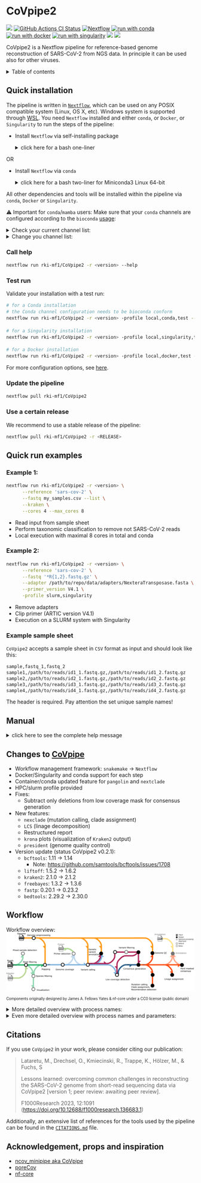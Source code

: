 # CoVpipe2

![](https://img.shields.io/github/v/release/rki-mf1/CoVpipe2)
[![GitHub Actions CI Status](https://github.com/rki-mf1/CoVpipe2/actions/workflows/pytest_workflows.yml/badge.svg)](https://github.com/rki-mf1/CoVpipe2/actions/workflows/pytest_workflows.yml)
[![Nextflow](https://img.shields.io/badge/nextflow%20DSL2-%E2%89%A522.10.1-23aa62.svg)](https://www.nextflow.io/)
[![run with conda](https://img.shields.io/badge/run%20with-conda-3EB049?labelColor=000000&logo=anaconda)](https://docs.conda.io/en/latest/)
[![run with docker](https://img.shields.io/badge/run%20with-docker-0db7ed?labelColor=000000&logo=docker)](https://www.docker.com/)
[![run with singularity](https://img.shields.io/badge/run%20with-singularity-1d355c.svg?labelColor=000000)](https://sylabs.io/docs/)
![](https://img.shields.io/badge/licence-GPL--3.0-lightgrey.svg)
[![](https://img.shields.io/badge/awaiting%20peer%20review-F1000Research-ef8336.svg)](https://doi.org/10.12688/f1000research.136683.1)

CoVpipe2 is a Nextflow pipeline for reference-based genome reconstruction of SARS-CoV-2 from NGS data. In principle it can be used also for other viruses.

<details><summary>Table of contents</summary>

- [CoVpipe2](#covpipe2)
  - [Quick installation](#quick-installation)
    - [Call help](#call-help)
    - [Test run](#test-run)
    - [Update the pipeline](#update-the-pipeline)
    - [Use a certain release](#use-a-certain-release)
  - [Quick run examples](#quick-run-examples)
    - [Example 1:](#example-1)
    - [Example 2:](#example-2)
    - [Example sample sheet](#example-sample-sheet)
  - [Manual](#manual)
  - [Changes to CoVpipe](#changes-to-covpipe)
  - [Workflow](#workflow)
  - [Citations](#citations)
  - [Acknowledgement, props and inspiration](#acknowledgement-props-and-inspiration)

</details>

## Quick installation

The pipeline is written in [`Nextflow`](https://nf-co.re/usage/installation), which can be used on any POSIX compatible system (Linux, OS X, etc). Windows system is supported through [WSL](https://en.wikipedia.org/wiki/Windows_Subsystem_for_Linux). You need `Nextflow` installed and either `conda`, or `Docker`, or `Singularity` to run the steps of the pipeline:

- Install  `Nextflow` via self-installing package
    <details><summary>click here for a bash one-liner </summary>

    ```bash
    wget -qO- https://get.nextflow.io | bash
    # In the case you don’t have wget
    # curl -s https://get.nextflow.io | bash
    ```

    </details>

OR

- Install `Nextflow` via `conda`
    <details><summary>click here for a bash two-liner for Miniconda3 Linux 64-bit</summary>

    ```bash
    wget https://repo.anaconda.com/miniconda/Miniconda3-latest-Linux-x86_64.sh
    bash Miniconda3-latest-Linux-x86_64.sh
    conda create -n nextflow -c bioconda nextflow
    conda active nextflow
    ```

    </details>

All other dependencies and tools will be installed within the pipeline via `conda`, `Docker` or `Singularity`.

:warning: Important for `conda`/`mamba` users: Make sure that your `conda` channels are configured according to the `bioconda` [usage](https://bioconda.github.io/#usage):

  <details><summary>Check your current channel list:</summary>
    
  ```bash
  conda config --show channels
  ```
  
  </details>

  <details><summary>Change you channel list:</summary>
  
  ```bash
  conda config --add channels defaults
  conda config --add channels bioconda
  conda config --add channels conda-forge
  conda config --set channel_priority strict
  ```

  Please, check `bioconda` [usage](https://bioconda.github.io/#usage) for the latest configuration!

  </details>

### Call help

```bash
nextflow run rki-mf1/CoVpipe2 -r <version> --help
```

### Test run

Validate your installation with a test run:

```bash
# for a Conda installation
# the Conda channel configuration needs to be bioconda conform
nextflow run rki-mf1/CoVpipe2 -r <version> -profile local,conda,test --cores 4 --max_cores 8

# for a Singularity installation
nextflow run rki-mf1/CoVpipe2 -r <version> -profile local,singularity,test --cores 4 --max_cores 8

# for a Docker installation
nextflow run rki-mf1/CoVpipe2 -r <version> -profile local,docker,test --cores 4 --max_cores 8
```

For more configuration options, see [here](#manual).

### Update the pipeline

```bash
nextflow pull rki-mf1/CoVpipe2
```

### Use a certain release

We recommend to use a stable release of the pipeline:

```bash
nextflow pull rki-mf1/CoVpipe2 -r <RELEASE>
```

## Quick run examples

### Example 1:
```bash
nextflow run rki-mf1/CoVpipe2 -r <version> \
      --reference 'sars-cov-2' \
      --fastq my_samples.csv --list \
      --kraken \
      --cores 4 --max_cores 8
```
- Read input from sample sheet
- Perform taxonomic classification to remove not SARS-CoV-2 reads
- Local execution with maximal 8 cores in total and conda

### Example 2:
```bash
nextflow run rki-mf1/CoVpipe2 -r <version> \
      --reference 'sars-cov-2' \
      --fastq '*R{1,2}.fastq.gz' \
      --adapter /path/to/repo/data/adapters/NexteraTransposase.fasta \
      --primer_version V4.1 \
      -profile slurm,singularity
```

- Remove adapters
- Clip primer (ARTIC version V4.1)
- Execution on a SLURM system with Singularity

### Example sample sheet

`CoVpipe2` accepts a sample sheet in `CSV` format as input and should look like this:

```
sample,fastq_1,fastq_2
sample1,/path/to/reads/id1_1.fastq.gz,/path/to/reads/id1_2.fastq.gz
sample2,/path/to/reads/id2_1.fastq.gz,/path/to/reads/id2_2.fastq.gz
sample3,/path/to/reads/id3_1.fastq.gz,/path/to/reads/id3_2.fastq.gz
sample4,/path/to/reads/id4_1.fastq.gz,/path/to/reads/id4_2.fastq.gz
```

The header is required. Pay attention the set unique sample names!

## Manual

<details><summary>click here to see the complete help message</summary>

```
Robert Koch Institute, MF1 Bioinformatics

    Workflow: CoVpipe2

    Usage examples:
    nextflow run CoVpipe2.nf --fastq '*R{1,2}.fastq.gz' --cores 4 --max_cores 8
    or
    nextflow run rki-mf1/CoVpipe2 -r <version> --fastq '*R{1,2}.fastq.gz' --ref_genome ref.fasta --cores 4 --max_cores 8

    Reference, required:
    --reference              Currently supported: 'sars-cov-2' (MN908947.3) [default: sars-cov-2]
    OR
    --ref_genome             Reference FASTA file.
    --ref_annotation         Reference GFF file.

    Illumina read data, required:
    --fastq                  e.g.: 'sample{1,2}.fastq' or '*.fastq.gz' or '*/*.fastq.gz'

    Optional input settings:
    --list                   This flag activates csv input for --fastq [default: false]
                                 style and header of the csv is: sample,fastq_1,fastq_2
    --mode                   Switch between 'paired'- and 'single'-end FASTQ; 'single' is experimental [default: paired]
    --run_id                 Run ID [default: ]

    Adapter clipping:
     --adapter               Define the path of a FASTA file containing the adapter sequences to be clipped. [default: false]

    Trimming and QC:
    --fastp_additional_parameters      Additional parameters for fastp [default: --qualified_quality_phred 20 --length_required 50]
                                           For shorter/longer amplicon length than 156 nt, adjust --length_required
    
    Taxonomic read filter:
    --kraken                 Activate taxonomic read filtering to exclude reads not classified with specific taxonomic ID (see --taxid) [default: false]
                                 A pre-processed kraken2 database will be automatically downloaded from 
                                 https://zenodo.org/record/3854856 and stored locally.
    --kraken_db_custom       Path to a custom Kraken2 database. [default: ]
    --taxid                  Taxonomic ID used together with the kraken2 database for read filtering [default: 2697049]

    Linage detection on read level with LCS:
    Uses this fork https://github.com/rki-mf1/LCS of https://github.com/rvalieris/LCS
    --read_linage            Linage detection on read level [default: false]
    --lcs_ucsc_version       Create marker table based on a specific UCSC SARS-CoV-2 tree (e.g. '2022-05-01'). Use 'predefined' 
                                 to use the marker table from the repo (most probably not up-to-date) [default: predefined]
                                 See https://hgdownload.soe.ucsc.edu/goldenPath/wuhCor1/UShER_SARS-CoV-2 for available trees.
    --lcs_ucsc_predefined    If '--lcs_ucsc_version 'predefined'', select pre-calculated UCSC table [default: 2022-01-31]
                                 See https://github.com/rki-mf1/LCS/tree/master/data/pre-generated-marker-tables
    --lcs_ucsc_update        Use latest UCSC SARS-CoV-2 tree for marker table update. Overwrites --lcs_ucsc_version [default: false]
                                 Automatically checks https://hgdownload.soe.ucsc.edu/goldenPath/wuhCor1/UShER_SARS-CoV-2/public-latest.version.txt
    --lcs_ucsc_downsampling  Downsample sequences when updating marker table to save resources. Use 'None' to turn off [default: 10000]
                                 Attention! Updating without downsampling needs a lot of resources in terms of memory and might fail.
                                 Consider downsampling or increase the memory for this process.
    --lcs_variant_groups     Provide path to custom variant groups table (TSV) for marker table update. Use 'default' for predefined groups from repo
                                 (https://github.com/rki-mf1/LCS/blob/master/data/variant_groups.tsv) [default: default]
    --lcs_cutoff             Plot linages above this threshold [default: 0.03]

    Mapping: 
    --isize_filter           Insert size threshold for mapping. All BAM file entries with an insert size above this threshold 
                                 are filtered out. Deactivated by default. [default: false]

    Primer detection: 
    --bamclipper_additional_parameters      Additional parameters for BAMClipper [default: false]
                                                Use -u INT and -d INT to adjust the primer detection window of BAMClipper: extend upstream (-u) or 
                                                downstream (-d) from the 5' most nt of primer [default from BAMClipper: -u 1 -d 5]
    --primer_bedpe           Provide the path to the primer BEDPE file. [default: false]
                                 TAB-delimited text file containing at least 6 fields, see here:
                                 https://bedtools.readthedocs.io/en/latest/content/general-usage.html#bedpe-format
    OR
    --primer_bed             Provide the path to the primer BED file. A BEDPE file will be generated automatically.
                                 The name of each entry has to match this pattern: primerID[_LEFT|_RIGHT]_ampliconID [default: false]
    OR
    --primer_version         Provide a primer version. Currently supported ARTIC versions: V1, V2, V3, V4, V4.1 [default: false]

    Variant calling:
    --vcount                 Minimum number of reads at a position to be considered for variant calling. [default: 10]
    --cov                    Minimum number of supporting reads which are required to call a variant. [default: 20]
    --frac                   Minimum percentage of supporting reads at the respective position required to call a variant. 
                                 In turn, variants supported by (1 - frac)*100% reads will be explicitly called. [default: 0.1]
    --vois                   Compare called variants to a VCF file with you variants of interest [default: false]

    Variant hard filtering:
    --var_mqm                Minimal mean mapping quality of observed alternate alleles (MQM). The mapping quality (MQ) 
                                 measures how good reads align to the respective reference genome region. Good mapping qualities are 
                                 around MQ 60. GATK recommends hard filtering of variants with MQ less than 40. [default: 40]
    --var_sap                Maximal strand balance probability for the alternate allele (SAP). The SAP is the Phred-scaled 
                                 probability that there is strand bias at the respective site. A value near 0 indicates little or 
                                 no strand bias. Amplicon data usually has a high, WGS data a low bias. [default: false]
                                 Disable (default) for amplicon sequencing; for WGS GATK recommends 60
    --var_qual               Minimal variant call quality. Freebayes produces a general judgement of the 
                                 variant call. [default: 10]

    Consensus generation:
    --cns_min_cov            Minimum number of reads required so that the respective position in the consensus sequence 
                                 is NOT hard masked. [default: 20]
    --cns_gt_adjust          Minimum fraction of reads supporting a variant which leads to an explicit call of this 
                                 variant (genotype adjustment). The value has to be greater than 0.5 but not greater than 1. 
                                 To turn genotype adjustment off, set the value to 0. [default: 0.9]
    --cns_indel_filter       Minimum fraction of reads supporting an indel which leads to an integration to the consensus sequence.
                                 Low frequency indels can be false positives introducing frameshifts. Since the IUPAC code is not able
                                 to model a base-or-gap case, those indels would be integrated in the IUPAC and masked consensus.
                                 To turn indel filtering off, set the value to 0. [default: 0.6]

    Updated for linage assignment and mutation calling:
    --update                   Update pangolin and nextclade [default: false]
                                  Depending on the chosen profile either the conda environment (profiles 'standard', 'conda', 'mamba') 
                                  or the container (profiles 'docker', 'singularity') is updated.
    --pangolin_docker_default  Default container tag for pangolin [default: rkimf1/pangolin:4.2-1.18.1.1--e24af6d]
    --nextclade_docker_default Default container tag for nextclade [default: rkimf1/nextclade2:2.13.1--ddb9e60]
    --pangolin_conda_default   Default conda packages for pangolin [default: bioconda::pangolin=4.2 bioconda::pangolin-data=1.18.1.1]
    --nextclade_conda_default  Default conda packages for nextclade [default: bioconda::nextclade=2.13.1]
    --nextclade_dataset_name   Default dataset name for nextclade [default: sars-cov-2]
    --nextclade_dataset_tag    Default dataset tag for nextclade [default: 2023-04-18T12:00:00Z]

    Computing options:
    --cores                  Max cores per process for local use [default: 4]
    --max_cores              Max cores used on the machine for local use [default: 12]
    --memory                 Max memory in GB for local use [default: 12]

    Output options:
    --output                 Name of the result folder [default: results]
    --publish_dir_mode       Mode of output publishing: 'copy', 'symlink' [default: copy]
                                 With 'symlink' results are lost when removing the work directory.

    Caching:
    --databases              Location for auto-download data like databases [default: nextflow-autodownload-databases]
    --conda_cache_dir        Location for storing the conda environments [default: conda]
    --singularity_cache_dir  Location for storing the singularity images [default: singularity]
    
    Execution/Engine profiles:
    The pipeline supports profiles to run via different Executors and Engines e.g.: -profile local,conda
    
    Executor (choose one):
      local
      slurm
    
    Engines (choose one):
      conda
      mamba
      docker
      singularity

    Misc:
      cluster                Loads resource configs more suitable for cluster execution.
                             Has to be combine with an engine and an executor.
    

    Per default: -profile local,conda is executed. 

    Test profile:
    Test the pipeline with a small test dataset:
    nextflow run rki-mf1/CoVpipe2 -r <version> -profile executor,engine,test
```

</details>

## Changes to [CoVpipe](https://gitlab.com/RKIBioinformaticsPipelines/ncov_minipipe)

- Workflow management framework: `snakemake` -> `Nextflow`
- Docker/Singularity and conda support for each step
- Container/conda updated feature for `pangolin` and `nextclade`
- HPC/slurm profile provided
- Fixes:
  - Subtract only deletions from low coverage mask for consensus generation
- New features:
  - `nexclade` (mutation calling, clade assignment)
  - `LCS` (linage decomposition)
  - Restructured report
  - `krona` plots (visualization of `Kraken2` output)
  - `president` (genome quality control)
- Version update (status CoVpipe2 v0.2.1):
  - `bcftools`: 1.11 -> 1.14
    - Note: https://github.com/samtools/bcftools/issues/1708
  - `liftoff`: 1.5.2 -> 1.6.2
  - `kraken2`: 2.1.0 -> 2.1.2
  - `freebayes`: 1.3.2 -> 1.3.6
  - `fastp`: 0.20.1 -> 0.23.2
  - `bedtools`: 2.29.2 -> 2.30.0

## Workflow

Workflow overview:
![workflow](/data/figures/covpipe2_steps.png)
<sub><sub>Components originally designed by James A. Fellows Yates & nf-core under a CC0 license (public domain)</sub></sub>

<details><summary>More detailed overview with process names:</summary>

![workflow](/data/figures/covpipe2_processes.png)
<sub><sub>Components originally designed by James A. Fellows Yates & nf-core under a CC0 license (public domain)</sub></sub>

</details>

<details><summary>Even more detailed overview with process names and parameters:</summary>

![workflow](/data/figures/covpipe2_processes_params.png)
<sub><sub>Components originally designed by James A. Fellows Yates & nf-core under a CC0 license (public domain)</sub></sub>

</details>

## Citations

If you use `CoVpipe2` in your work, please consider citing our publication:
 
> Lataretu, M., Drechsel, O., Kmiecinski, R., Trappe, K., Hölzer, M., & Fuchs, S
> 
> Lessons learned: overcoming common challenges in reconstructing the SARS-CoV-2 genome from short-read sequencing data via CoVpipe2 [version 1; peer review: awaiting peer review].
> 
> F1000Research 2023, 12:1091 (https://doi.org/10.12688/f1000research.136683.1) 

Additionally, an extensive list of references for the tools used by the pipeline can be found in the [`CITATIONS.md`](CITATIONS.md) file.

## Acknowledgement, props and inspiration

- [ncov_minipipe aka CoVpipe](https://gitlab.com/RKIBioinformaticsPipelines/ncov_minipipe)
- [poreCov](https://github.com/replikation/poreCov)
- [nf-core](https://nf-co.re/pipelines)
